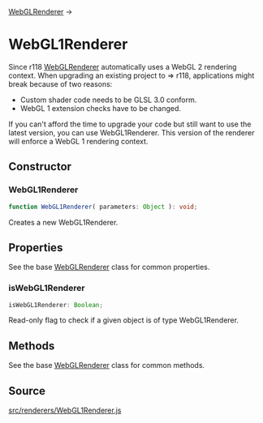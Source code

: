 [WebGLRenderer](en\renderers\WebGLRenderer.html) →

# WebGL1Renderer

Since r118 [WebGLRenderer](en\renderers\WebGLRenderer.html) automatically uses
a WebGL 2 rendering context. When upgrading an existing project to => r118,
applications might break because of two reasons:

  * Custom shader code needs to be GLSL 3.0 conform.
  * WebGL 1 extension checks have to be changed.

If you can't afford the time to upgrade your code but still want to use the
latest version, you can use WebGL1Renderer. This version of the renderer will
enforce a WebGL 1 rendering context.

## Constructor

### WebGL1Renderer

  
  
```ts  
function WebGL1Renderer( parameters: Object ): void;  
```  

Creates a new WebGL1Renderer.

## Properties

See the base [WebGLRenderer](en\renderers\WebGLRenderer.html) class for common
properties.

### isWebGL1Renderer

  
  
```ts  
isWebGL1Renderer: Boolean;  
```  

Read-only flag to check if a given object is of type WebGL1Renderer.

## Methods

See the base [WebGLRenderer](en\renderers\WebGLRenderer.html) class for common
methods.

## Source

<a
href="https://github.com/mrdoob/three.js/blob/master/src/renderers/WebGL1Renderer.js">src/renderers/WebGL1Renderer.js</a>

